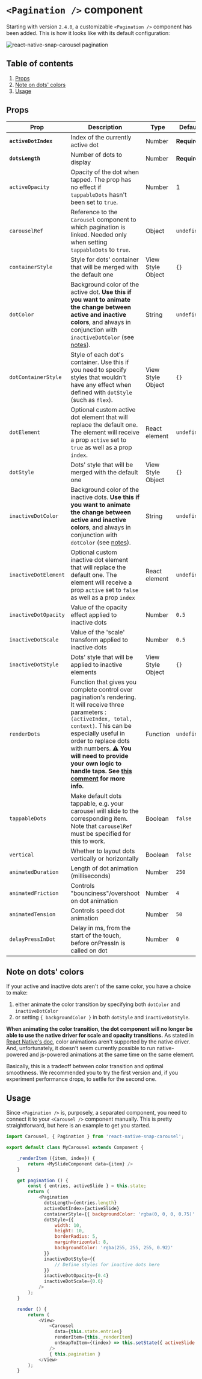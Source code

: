 # `<Pagination />` component

Starting with version `2.4.0`, a customizable `<Pagination />` component has been added. This is how it looks like with its default configuration:

![react-native-snap-carousel pagination](https://i.imgur.com/FLQcGGL.gif)

## Table of contents

1. [Props](#props)
1. [Note on dots' colors](#note-on-dots-colors)
1. [Usage](#usage)

## Props

Prop | Description | Type | Default
------ | ------ | ------ | ------
**`activeDotIndex`** | Index of the currently active dot | Number | **Required**
**`dotsLength`** | Number of dots to display | Number | **Required**
`activeOpacity` | Opacity of the dot when tapped. The prop has no effect if `tappableDots` hasn't been set to `true`. | Number | 1
`carouselRef` | Reference to the `Carousel` component to which pagination is linked. Needed only when setting `tappableDots` to `true`. | Object | `undefined`
`containerStyle` | Style for dots' container that will be merged with the default one | View Style Object | `{}`
`dotColor` | Background color of the active dot. **Use this if you want to animate the change between active and inactive colors**, and always in conjunction with `inactiveDotColor` (see [notes](#dots-colors)). | String | `undefined`
`dotContainerStyle` | Style of each dot's container. Use this if you need to specify styles that wouldn't have any effect when defined with `dotStyle` (such as `flex`). | View Style Object | `{}`
`dotElement` | Optional custom active dot element that will replace the default one. The element will receive a prop `active` set to `true` as well as a prop `index`. | React element | `undefined`
`dotStyle` | Dots' style that will be merged with the default one | View Style Object | `{}`
`inactiveDotColor` | Background color of the inactive dots. **Use this if you want to animate the change between active and inactive colors**, and always in conjunction with `dotColor` (see [notes](#dots-colors)). | String | `undefined`
`inactiveDotElement` | Optional custom inactive dot element that will replace the default one. The element will receive a prop `active` set to `false` as well as a prop `index` | React element | `undefined`
`inactiveDotOpacity` | Value of the opacity effect applied to inactive dots | Number | `0.5`
`inactiveDotScale` | Value of the 'scale' transform applied to inactive dots | Number | `0.5`
`inactiveDotStyle` | Dots' style that will be applied to inactive elements | View Style Object | `{}`
`renderDots` | Function that gives you complete control over pagination's rendering. It will receive three parameters : `(activeIndex, total, context)`. This can be especially useful in order to replace dots with numbers. **:warning: You will need to provide your own logic to handle taps. See [this comment](https://github.com/archriss/react-native-snap-carousel/issues/273#issuecomment-368295203) for more info.** | Function | `undefined`
`tappableDots` | Make default dots tappable, e.g. your carousel will slide to the corresponding item. Note that `carouselRef` must be specified for this to work. | Boolean | `false`
`vertical` | Whether to layout dots vertically or horizontally | Boolean | `false`
`animatedDuration` | Length of dot animation (milliseconds) | Number | `250`
`animatedFriction` | Controls "bounciness"/overshoot on dot animation | Number | `4`
`animatedTension` | Controls speed dot animation | Number | `50`
`delayPressInDot` | Delay in ms, from the start of the touch, before onPressIn is called on dot | Number | `0`

## Note on dots' colors
If your active and inactive dots aren't of the same color, you have a choice to make:
1. either animate the color transition by specifying both `dotColor` and `inactiveDotColor`
1. or setting `{ backgroundColor }` in both `dotStyle` and `inactiveDotStyle`.

**When animating the color transition, the dot component will no longer be able to use the native driver for scale and opacity transitions.** As stated in [React Native's doc](https://facebook.github.io/react-native/docs/animations.html#caveats), color animations aren't supported by the native driver. And, unfortunately, it doesn't seem currently possible to run native-powered and js-powered animations at the same time on the same element.

Basically, this is a tradeoff between color transition and optimal smoothness. We recommended you to try the first version and, if you experiment performance drops, to settle for the second one.

## Usage

Since `<Pagination />` is, purposely, a separated component, you need to connect it to your `<Carousel />` component manually. This is pretty straightforward, but here is an example to get you started.

```javascript
import Carousel, { Pagination } from 'react-native-snap-carousel';

export default class MyCarousel extends Component {

    _renderItem ({item, index}) {
        return <MySlideComponent data={item} />
    }

    get pagination () {
        const { entries, activeSlide } = this.state;
        return (
            <Pagination
              dotsLength={entries.length}
              activeDotIndex={activeSlide}
              containerStyle={{ backgroundColor: 'rgba(0, 0, 0, 0.75)' }}
              dotStyle={{
                  width: 10,
                  height: 10,
                  borderRadius: 5,
                  marginHorizontal: 8,
                  backgroundColor: 'rgba(255, 255, 255, 0.92)'
              }}
              inactiveDotStyle={{
                  // Define styles for inactive dots here
              }}
              inactiveDotOpacity={0.4}
              inactiveDotScale={0.6}
            />
        );
    }

    render () {
        return (
            <View>
                <Carousel
                  data={this.state.entries}
                  renderItem={this._renderItem}
                  onSnapToItem={(index) => this.setState({ activeSlide: index }) }
                />
                { this.pagination }
            </View>
        );
    }
```
